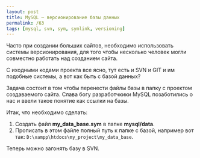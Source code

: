 ```yaml
---
layout: post
title: MySQL – версионирование базы данных
permalink: /63
tags: [mysql, svn, sym, symlink, versioning]
---
```


Часто при создании больших сайтов, необходимо использовать системы версионирования, для того чтобы несколько человек могли совместно работать над созданием сайта.

С иходными кодами проекта все ясно, тут есть и SVN и GIT и им подобные системы, а вот как быть с базой данных?

Задача состоит в том чтобы перенести файлы базы в папку с проектом создаваемого сайта. Слава богу разработчкики MySQL позаботились о нас и ввели такое понятие как ссылки на базы.

Итак, что необходимо сделать:

1. Создать файл **my_data_base.sym** в папке **mysql/data**.
2. Прописать в этом файле полный путь к папке с базой, например вот так: `D:\xampp\htdocs\my_project\my_data_base`.

Теперь можно загонять базу в SVN.
